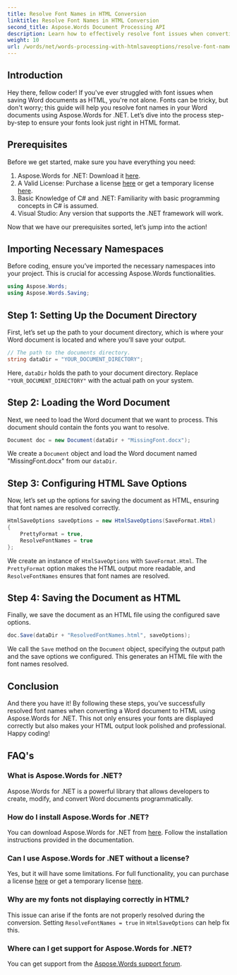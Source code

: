 ```yaml
---
title: Resolve Font Names in HTML Conversion
linktitle: Resolve Font Names in HTML Conversion
second_title: Aspose.Words Document Processing API
description: Learn how to effectively resolve font issues when converting Word documents to HTML using Aspose.Words for .NET. This step-by-step guide provides clear instructions on configuring save options to ensure your fonts appear correctly in the exported HTML format.
weight: 10
url: /words/net/words-processing-with-htmlsaveoptions/resolve-font-names-in-html-conversion/
---
```

## Introduction

Hey there, fellow coder! If you've ever struggled with font issues when saving Word documents as HTML, you're not alone. Fonts can be tricky, but don't worry; this guide will help you resolve font names in your Word documents using Aspose.Words for .NET. Let’s dive into the process step-by-step to ensure your fonts look just right in HTML format.

## Prerequisites

Before we get started, make sure you have everything you need:

1. Aspose.Words for .NET: Download it [here](https://releases.aspose.com/words/net/).
2. A Valid License: Purchase a license [here](https://purchase.aspose.com/buy) or get a temporary license [here](https://purchase.aspose.com/temporary-license/).
3. Basic Knowledge of C# and .NET: Familiarity with basic programming concepts in C# is assumed.
4. Visual Studio: Any version that supports the .NET framework will work.

Now that we have our prerequisites sorted, let’s jump into the action!

## Importing Necessary Namespaces

Before coding, ensure you’ve imported the necessary namespaces into your project. This is crucial for accessing Aspose.Words functionalities.

```csharp
using Aspose.Words;
using Aspose.Words.Saving;
```

## Step 1: Setting Up the Document Directory

First, let’s set up the path to your document directory, which is where your Word document is located and where you’ll save your output.

```csharp
// The path to the documents directory.
string dataDir = "YOUR_DOCUMENT_DIRECTORY";
```

Here, `dataDir` holds the path to your document directory. Replace `"YOUR_DOCUMENT_DIRECTORY"` with the actual path on your system.

## Step 2: Loading the Word Document

Next, we need to load the Word document that we want to process. This document should contain the fonts you want to resolve.

```csharp
Document doc = new Document(dataDir + "MissingFont.docx");
```

We create a `Document` object and load the Word document named "MissingFont.docx" from our `dataDir`.

## Step 3: Configuring HTML Save Options

Now, let’s set up the options for saving the document as HTML, ensuring that font names are resolved correctly.

```csharp
HtmlSaveOptions saveOptions = new HtmlSaveOptions(SaveFormat.Html)
{
    PrettyFormat = true,
    ResolveFontNames = true
};
```

We create an instance of `HtmlSaveOptions` with `SaveFormat.Html`. The `PrettyFormat` option makes the HTML output more readable, and `ResolveFontNames` ensures that font names are resolved.

## Step 4: Saving the Document as HTML

Finally, we save the document as an HTML file using the configured save options.

```csharp
doc.Save(dataDir + "ResolvedFontNames.html", saveOptions);
```

We call the `Save` method on the `Document` object, specifying the output path and the save options we configured. This generates an HTML file with the font names resolved.

## Conclusion

And there you have it! By following these steps, you’ve successfully resolved font names when converting a Word document to HTML using Aspose.Words for .NET. This not only ensures your fonts are displayed correctly but also makes your HTML output look polished and professional. Happy coding!

## FAQ's

### What is Aspose.Words for .NET?
Aspose.Words for .NET is a powerful library that allows developers to create, modify, and convert Word documents programmatically.

### How do I install Aspose.Words for .NET?
You can download Aspose.Words for .NET from [here](https://releases.aspose.com/words/net/). Follow the installation instructions provided in the documentation.

### Can I use Aspose.Words for .NET without a license?
Yes, but it will have some limitations. For full functionality, you can purchase a license [here](https://purchase.aspose.com/buy) or get a temporary license [here](https://purchase.aspose.com/temporary-license/).

### Why are my fonts not displaying correctly in HTML?
This issue can arise if the fonts are not properly resolved during the conversion. Setting `ResolveFontNames = true` in `HtmlSaveOptions` can help fix this.

### Where can I get support for Aspose.Words for .NET?
You can get support from the [Aspose.Words support forum](https://forum.aspose.com/c/words/8).
